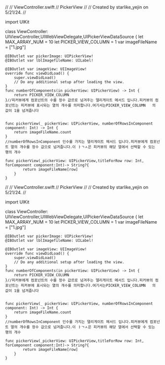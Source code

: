 //
//  ViewController.swift
//  PickerView
//
//  Created by starlike_yejin on 5/21/24.
//

import UIKit

class ViewController: UIViewController,UIWebViewDelegate,UIPickerViewDataSource {
    let MAX_ARRAY_NUM = 10
    let PICKER_VIEW_COLUMN = 1
    var imageFileName = ["1.jpg"]

    @IBOutlet var pickerImage: UIPickerView!
    @IBOutlet var lblImagefileName: UILabel!
    
    @IBOutlet var imageView: UIImageView!
    override func viewDidLoad() {
        super.viewDidLoad()
        // Do any additional setup after loading the view.
    }
    func numberOfComponents(in pickerView: UIPickerView) -> Int {
        return PICKER_VIEW_COLUMN
    }//피커뷰에게 컴포넌트의 수를 정수 값르로 넘겨주는 델리게이트 메서드 입니다.피커뷰의 컴포넌트는 피커뷰에 표시돠는 열의 개수를 의미합니다.여기서는PICKER_VIEW_COLUMN   의 값이 1을 넘겨줍니다
    
    
    func pickerView(_ pickerView: UIPickerView, numberOfRowsInComponent component: Int) -> Int {
        return imageFileName.count
    }
    //numberOfRowsInComponent 인수를 가지는 델리게이트 메서드 입니다.피커뷰에게 컴포넌트 열의 개수를 정수 값으로 넘겨줍니다.이 ㅏㄱㅅ은 피커뷰의 해당 열에서 선택할 수 있는 행의 개수
        
    func pickerView(_pickerView: UIPickerView,titleForRow row: Int, forComponent component:Int)-> String?{
            return imageFileName[row]
        }
    }
//
//  ViewController.swift
//  PickerView
//
//  Created by starlike_yejin on 5/21/24.
//

import UIKit

class ViewController: UIViewController,UIWebViewDelegate,UIPickerViewDataSource {
    let MAX_ARRAY_NUM = 10
    let PICKER_VIEW_COLUMN = 1
    var imageFileName = ["1.jpg"]

    @IBOutlet var pickerImage: UIPickerView!
    @IBOutlet var lblImagefileName: UILabel!
    
    @IBOutlet var imageView: UIImageView!
    override func viewDidLoad() {
        super.viewDidLoad()
        // Do any additional setup after loading the view.
    }
    func numberOfComponents(in pickerView: UIPickerView) -> Int {
        return PICKER_VIEW_COLUMN
    }//피커뷰에게 컴포넌트의 수를 정수 값르로 넘겨주는 델리게이트 메서드 입니다.피커뷰의 컴포넌트는 피커뷰에 표시돠는 열의 개수를 의미합니다.여기서는PICKER_VIEW_COLUMN   의 값이 1을 넘겨줍니다
    
    
    func pickerView(_ pickerView: UIPickerView, numberOfRowsInComponent component: Int) -> Int {
        return imageFileName.count
    }
    //numberOfRowsInComponent 인수를 가지는 델리게이트 메서드 입니다.피커뷰에게 컴포넌트 열의 개수를 정수 값으로 넘겨줍니다.이 ㅏㄱㅅ은 피커뷰의 해당 열에서 선택할 수 있는 행의 개수
        
    func pickerView(_pickerView: UIPickerView,titleForRow row: Int, forComponent component:Int)-> String?{
            return imageFileName[row]
        }
    }






